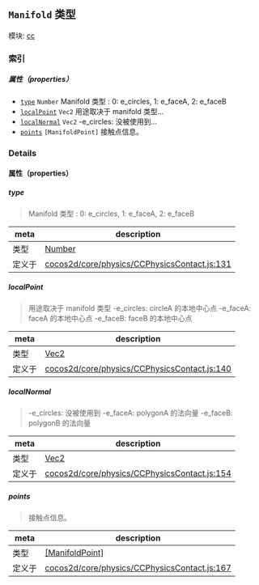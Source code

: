 ## `Manifold` 类型



模块: [cc](../modules/cc.md)





### 索引

##### 属性（properties）

  - [`type`](#type) `Number` Manifold 类型 :  0: e_circles, 1: e_faceA, 2: e_faceB
  - [`localPoint`](#localpoint) `Vec2` 用途取决于 manifold 类型...
  - [`localNormal`](#localnormal) `Vec2` -e_circles: 没被使用到...
  - [`points`](#points) `[ManifoldPoint]` 接触点信息。





### Details


#### 属性（properties）


##### type

> Manifold 类型 :  0: e_circles, 1: e_faceA, 2: e_faceB

| meta | description |
|------|-------------|
| 类型 | <a href="https://developer.mozilla.org/en/JavaScript/Reference/Global_Objects/Number" class="crosslink external" target="_blank">Number</a> |
| 定义于 | [cocos2d/core/physics/CCPhysicsContact.js:131](https://github.com/cocos-creator/engine/blob/de46973d0b5edcff4f973186ce89752080cb6b7c/cocos2d/core/physics/CCPhysicsContact.js#L131) |



##### localPoint

> 用途取决于 manifold 类型
-e_circles: circleA 的本地中心点
-e_faceA: faceA 的本地中心点
-e_faceB: faceB 的本地中心点

| meta | description |
|------|-------------|
| 类型 | <a href="../classes/Vec2.html" class="crosslink">Vec2</a> |
| 定义于 | [cocos2d/core/physics/CCPhysicsContact.js:140](https://github.com/cocos-creator/engine/blob/de46973d0b5edcff4f973186ce89752080cb6b7c/cocos2d/core/physics/CCPhysicsContact.js#L140) |



##### localNormal

> -e_circles: 没被使用到
-e_faceA: polygonA 的法向量
-e_faceB: polygonB 的法向量

| meta | description |
|------|-------------|
| 类型 | <a href="../classes/Vec2.html" class="crosslink">Vec2</a> |
| 定义于 | [cocos2d/core/physics/CCPhysicsContact.js:154](https://github.com/cocos-creator/engine/blob/de46973d0b5edcff4f973186ce89752080cb6b7c/cocos2d/core/physics/CCPhysicsContact.js#L154) |



##### points

> 接触点信息。

| meta | description |
|------|-------------|
| 类型 | <a href="../classes/ManifoldPoint.html" class="crosslink">[ManifoldPoint]</a> |
| 定义于 | [cocos2d/core/physics/CCPhysicsContact.js:167](https://github.com/cocos-creator/engine/blob/de46973d0b5edcff4f973186ce89752080cb6b7c/cocos2d/core/physics/CCPhysicsContact.js#L167) |






